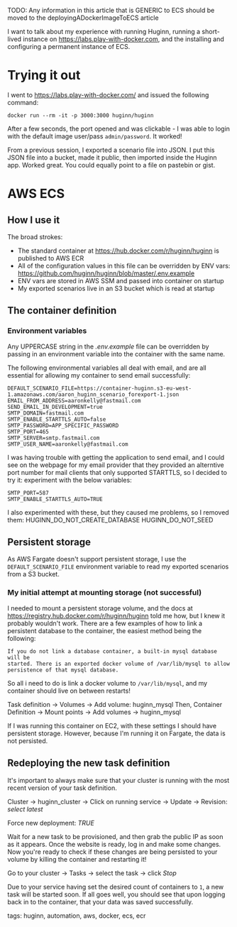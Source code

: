 TODO: Any information in this article that is GENERIC to ECS should be moved to
the deployingADockerImageToECS article

I want to talk about my experience with running Huginn, running a short-lived
instance on https://labs.play-with-docker.com, and the installing and configuring
a permanent instance of ECS.

# Trying it out

I went to https://labs.play-with-docker.com/ and issued the following command:

```
docker run --rm -it -p 3000:3000 huginn/huginn
```

After a few seconds, the port opened and was clickable - I was able to login
with the default image user/pass `admin/password`. It worked!

From a previous session, I exported a scenario file into JSON. I put this JSON
file into a bucket, made it public, then imported inside the Huginn app. Worked
great. You could equally point to a file on pastebin or gist.

# AWS ECS

## How I use it

The broad strokes:

- The standard container at https://hub.docker.com/r/huginn/huginn is published to AWS ECR
- All of the configuration values in this file can be overridden by ENV vars: https://github.com/huginn/huginn/blob/master/.env.example
- ENV vars are stored in AWS SSM and passed into container on startup
- My exported scenarios live in an S3 bucket which is read at startup

## The container definition

### Environment variables

Any UPPERCASE string in the _.env.example_ file can be overridden by passing in
an environment variable into the container with the same name.

The following environmental variables all deal with email, and are all essential
for allowing my container to send email successfully:
```
DEFAULT_SCENARIO_FILE=https://container-huginn.s3-eu-west-1.amazonaws.com/aaron_huginn_scenario_forexport-1.json
EMAIL_FROM_ADDRESS=aaronkelly@fastmail.com
SEND_EMAIL_IN_DEVELOPMENT=true
SMTP_DOMAIN=fastmail.com
SMTP_ENABLE_STARTTLS_AUTO=false
SMTP_PASSWORD=APP_SPECIFIC_PASSWORD
SMTP_PORT=465
SMTP_SERVER=smtp.fastmail.com
SMTP_USER_NAME=aaronkelly@fastmail.com
```

I was having trouble with getting the application to send email, and I could see
on the webpage for my email provider that they provided an alterntive port
number for mail clients that only supported STARTTLS, so I decided to try it:
experiment with the below variables:
```
SMTP_PORT=587
SMTP_ENABLE_STARTTLS_AUTO=TRUE
```
I also experimented with these, but they caused me problems, so I removed them:
HUGINN_DO_NOT_CREATE_DATABASE
HUGINN_DO_NOT_SEED

## Persistent storage

As AWS Fargate doesn't support persistent storage, I use the
`DEFAULT_SCENARIO_FILE` environment variable to read my exported scenarios from
a S3 bucket.

### My initial attempt at mounting storage (not successful)

I needed to mount a persistent storage volume, and the docs at
https://registry.hub.docker.com/r/huginn/huginn told me how, but I knew it
probably wouldn't work. There are a few examples of how to link a persistent
database to the container, the easiest method being the following:
```
If you do not link a database container, a built-in mysql database will be
started. There is an exported docker volume of /var/lib/mysql to allow
persistence of that mysql database.
```

So all i need to do is link a docker volume to `/var/lib/mysql`, and my
container should live on between restarts!

Task definition -> Volumes -> Add volume: huginn_mysql
Then, Container Definition -> Mount points -> Add volumes -> huginn_mysql

If I was running this container on EC2, with these settings I should have
persistent storage. However, because I'm running it on Fargate, the data is not
persisted.

## Redeploying the new task definition

It's important to always make sure that your cluster is running with the most
recent version of your task definition.

Cluster -> huginn_cluster -> Click on running service -> Update -> Revision: _select latest_

Force new deployment: *TRUE*

Wait for a new task to be provisioned, and then grab the public IP as soon as it
appears. Once the website is ready, log in and make some changes. Now you're
ready to check if these changes are being persisted to your volume by killing
the container and restarting it!

Go to your cluster -> Tasks -> select the task -> click _Stop_

Due to your service having set the desired count of containers to `1`, a new
task will be started soon. If all goes well, you should see that upon logging back in to the
container, that your data was saved successfully.













tags: huginn, automation, aws, docker, ecs, ecr